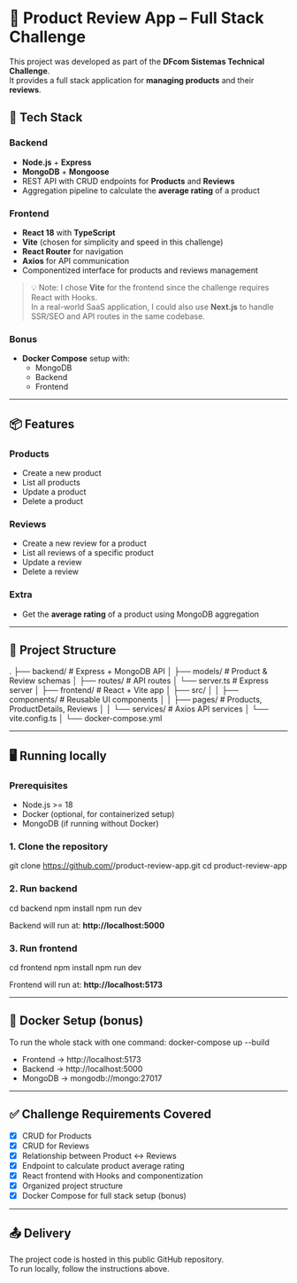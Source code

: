 # 🛒 Product Review App – Full Stack Challenge

This project was developed as part of the **DFcom Sistemas Technical Challenge**.  
It provides a full stack application for **managing products** and their **reviews**.

## 🚀 Tech Stack

### Backend
- **Node.js** + **Express**
- **MongoDB** + **Mongoose**
- REST API with CRUD endpoints for **Products** and **Reviews**
- Aggregation pipeline to calculate the **average rating** of a product

### Frontend
- **React 18** with **TypeScript**
- **Vite** (chosen for simplicity and speed in this challenge)
- **React Router** for navigation
- **Axios** for API communication
- Componentized interface for products and reviews management

> 💡 Note: I chose **Vite** for the frontend since the challenge requires React with Hooks.  
In a real-world SaaS application, I could also use **Next.js** to handle SSR/SEO and API routes in the same codebase.

### Bonus
- **Docker Compose** setup with:
  - MongoDB
  - Backend
  - Frontend

---

## 📦 Features

### Products
- Create a new product
- List all products
- Update a product
- Delete a product

### Reviews
- Create a new review for a product
- List all reviews of a specific product
- Update a review
- Delete a review

### Extra
- Get the **average rating** of a product using MongoDB aggregation

---

## 📂 Project Structure

.
├── backend/        # Express + MongoDB API
│   ├── models/     # Product & Review schemas
│   ├── routes/     # API routes
│   └── server.ts   # Express server
│
├── frontend/       # React + Vite app
│   ├── src/
│   │   ├── components/  # Reusable UI components
│   │   ├── pages/       # Products, ProductDetails, Reviews
│   │   └── services/    # Axios API services
│   └── vite.config.ts
│
└── docker-compose.yml

---

## 🖥 Running locally

### Prerequisites
- Node.js >= 18
- Docker (optional, for containerized setup)
- MongoDB (if running without Docker)

### 1. Clone the repository
git clone https://github.com/<your-username>/product-review-app.git
cd product-review-app

### 2. Run backend
cd backend
npm install
npm run dev

Backend will run at: **http://localhost:5000**

### 3. Run frontend
cd frontend
npm install
npm run dev

Frontend will run at: **http://localhost:5173**

---

## 🐳 Docker Setup (bonus)

To run the whole stack with one command:
docker-compose up --build

- Frontend → http://localhost:5173  
- Backend → http://localhost:5000  
- MongoDB → mongodb://mongo:27017

---

## ✅ Challenge Requirements Covered
- [x] CRUD for Products
- [x] CRUD for Reviews
- [x] Relationship between Product ↔ Reviews
- [x] Endpoint to calculate product average rating
- [x] React frontend with Hooks and componentization
- [x] Organized project structure
- [x] Docker Compose for full stack setup (bonus)

---

## 📤 Delivery
The project code is hosted in this public GitHub repository.  
To run locally, follow the instructions above.
